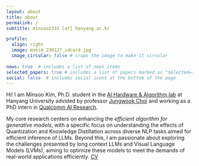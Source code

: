 ```yaml
---
layout: about
title: about
permalink: /
subtitle: minsoo2333 [at] hanyang.ac.kr

profile:
  align: right
  image: mskim_230127_idcard.jpg
  image_circular: false # crops the image to make it circular
  
news: true  # includes a list of news items
selected_papers: true # includes a list of papers marked as "selected={true}"
social: false  # includes social icons at the bottom of the page
---
```


Hi! I am Minsoo Kim, Ph.D. student in the [AI Hardware & Algorithm lab](https://sites.google.com/view/aihalab) at Hanyang University advided by professor [Jungwook Choi](https://jchoi-hyu.github.io/) and working as a PhD intern in [Qualcomm AI Research](https://www.qualcomm.com/research/artificial-intelligence/ai-research).

My core research centers on enhancing the *efficient algorithm for generative models*, with a specific focus on understanding the effects of Quantization and Knowledge Distillation across diverse NLP tasks aimed for efficient inference of LLMs. Beyond this, I am passionate about exploring the challenges presented by long context LLMs and Visual Language Models (LVMs), aiming to optimize these models to meet the demands of real-world applications efficiently. [CV](https://marsjacobs.github.io/assets/pdf/resume_mskim_ver0920.pdf)

 